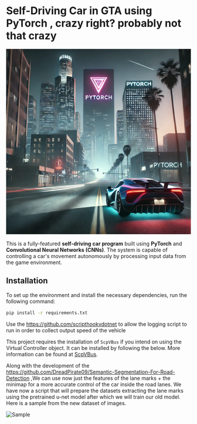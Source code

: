 # Self-Driving Car in GTA using PyTorch , crazy right? probably not that crazy

![Self-Driving Car Program](README/README.png)


This is a fully-featured **self-driving car program** built using **PyTorch** and **Convolutional Neural Networks (CNNs)**. The system is capable of controlling a car's movement autonomously by processing input data from the game environment.


## Installation

To set up the environment and install the necessary dependencies, run the following command:

```bash
pip install -r requirements.txt
```

Use the https://github.com/scripthookvdotnet to allow the logging script to run in order to collect output speed of the vehicle

This project requires the installation of `ScpVBus` if you intend on using the Virtual Controller object. It can be installed by following the below. 
More information can be found at [ScpVBus](https://github.com/nefarius/ScpVBus).

Along with the development of the https://github.com/DreadPirate09/Semantic-Segmentation-For-Road-Detection ,We can use now just the features of the lane marks + the minimap for a more accurate control of the car inside the road lanes.
We have now a script that will prepare the datasets extracting the lane marks using the pretrained u-net model after which we will train our old model.
Here is a sample from the new dataset of images.

![Sample ](README/lane_marks_features.png) 
